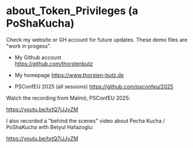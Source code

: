 # about_Token_Privileges (a PoShaKucha)

Check my website or GH account for future updates.
These demo files are "work in progess". 

- My Github account  
  https://github.com/thorstenbutz

- My homepage
  https://www.thorsten-butz.de

- PSConfEU 2025 (all sessions)
  https://github.com/psconfeu/2025

Watch the recording from Malmö, PSConfEU 2025: 

https://youtu.be/txtQ7iJJvZM


I also recorded a "behind the scenes" video about Pecha Kucha / PoShaKucha with Betyul Hafazoglu:

https://youtu.be/txtQ7iJJvZM